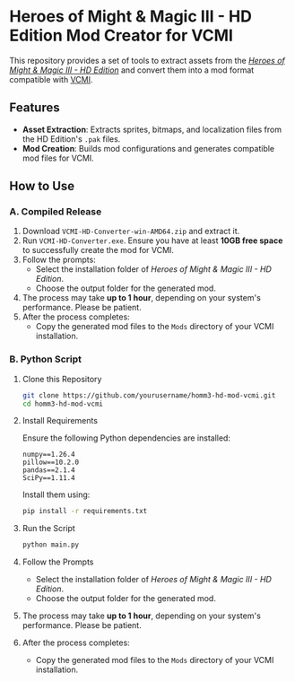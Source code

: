 # Heroes of Might & Magic III - HD Edition Mod Creator for VCMI

This repository provides a set of tools to extract assets from the [*Heroes of Might & Magic III - HD Edition*](https://store.steampowered.com/app/297000/Heroes_of_Might__Magic_III__HD_Edition/) and convert them into a mod format compatible with [VCMI](https://vcmi.eu/).

## Features

- **Asset Extraction**: Extracts sprites, bitmaps, and localization files from the HD Edition's `.pak` files.
- **Mod Creation**: Builds mod configurations and generates compatible mod files for VCMI.

## How to Use

### A. Compiled Release

1. Download `VCMI-HD-Converter-win-AMD64.zip` and extract it.
2. Run `VCMI-HD-Converter.exe`. Ensure you have at least **10GB free space** to successfully create the mod for VCMI.
3. Follow the prompts:
   - Select the installation folder of *Heroes of Might & Magic III - HD Edition*.
   - Choose the output folder for the generated mod.
4. The process may take **up to 1 hour**, depending on your system's performance. Please be patient.
5. After the process completes:
   - Copy the generated mod files to the `Mods` directory of your VCMI installation.

### B. Python Script

1. Clone this Repository

   ```bash
   git clone https://github.com/yourusername/homm3-hd-mod-vcmi.git
   cd homm3-hd-mod-vcmi
   ```

2. Install Requirements

   Ensure the following Python dependencies are installed:

   ```plaintext
   numpy==1.26.4
   pillow==10.2.0
   pandas==2.1.4
   SciPy==1.11.4
   ```

   Install them using:

   ```bash
   pip install -r requirements.txt
   ```


3. Run the Script

   ```bash
   python main.py
   ```

4. Follow the Prompts

   - Select the installation folder of *Heroes of Might & Magic III - HD Edition*.
   - Choose the output folder for the generated mod.

5. The process may take **up to 1 hour**, depending on your system's performance. Please be patient.

6. After the process completes:
   - Copy the generated mod files to the `Mods` directory of your VCMI installation.
